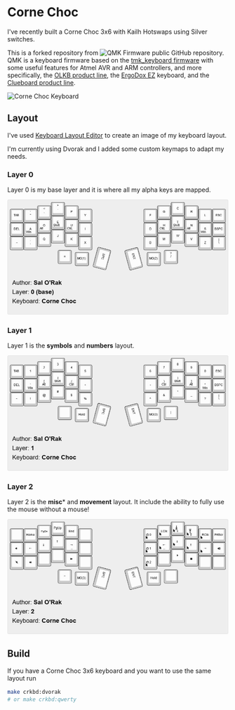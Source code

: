 # Corne Choc 

I've recently built a Corne Choc 3x6 with Kailh Hotswaps using Silver switches.

This is a forked repository from ![QMK Firmware](https://github.com/qmk/qmk_firmware/) public GitHub repository.
QMK is a keyboard firmware based on the [tmk\_keyboard firmware](https://github.com/tmk/tmk_keyboard) with some useful features for Atmel AVR and ARM controllers, and more specifically, the [OLKB product line](https://olkb.com), the [ErgoDox EZ](https://ergodox-ez.com) keyboard, and the [Clueboard product line](https://clueboard.co).


![Corne Choc Keyboard](crkbd-choc.jpg)

## Layout

I've used [Keyboard Layout Editor](www.keyboard-layout-editor.com) to create an image of my keyboard layout. 

I'm currently using Dvorak and I added some custom keymaps to adapt my needs.

### Layer 0 

Layer 0 is my base layer and it is where all my alpha keys are mapped.

![Dvorak Layer 0](dvorak-layer-0.jpg)

### Layer 1 

Layer 1 is the **symbols** and **numbers** layout.

![Dvorak Layer 1](dvorak-layer-1.jpg)

### Layer 2

Layer 2 is the **misc*** and **movement** layout. It include the ability to fully use the mouse without a mouse!

![Dvorak Layer 2](dvorak-layer-2.jpg)


## Build
If you have a Corne Choc 3x6 keyboard and you want to use the same layout run 
```bash
make crkbd:dvorak
# or make crkbd:qwerty
```
